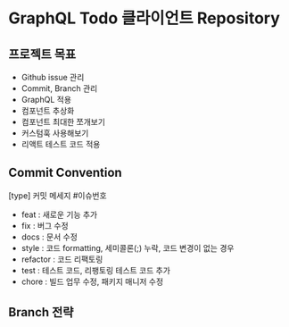 # GraphQL Todo 클라이언트 Repository

## 프로젝트 목표

- Github issue 관리
- Commit, Branch 관리
- GraphQL 적용
- 컴포넌트 추상화
- 컴포넌트 최대한 쪼개보기
- 커스텀훅 사용해보기
- 리액트 테스트 코드 적용

## Commit Convention

[type] 커밋 메세지 #이슈번호

- feat       : 새로운 기능 추가
- fix       : 버그 수정
- docs       : 문서 수정
- style    : 코드 formatting, 세미콜론(;) 누락, 코드 변경이 없는 경우
- refactor    : 코드 리팩토링
- test       : 테스트 코드, 리팽토링 테스트 코드 추가
- chore    : 빌드 업무 수정, 패키지 매니저 수정

## Branch 전략